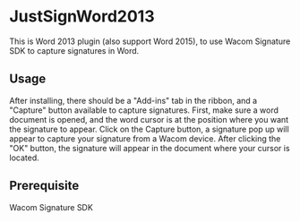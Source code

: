 # JustSignWord2013

This is Word 2013 plugin (also support Word 2015), to use Wacom Signature SDK to capture signatures in Word.

## Usage

After installing, there should be a "Add-ins" tab in the ribbon, and a "Capture" button available to capture signatures.
First, make sure a word document is opened, and the word cursor is at the position where you want the signature to appear. Click on the Capture button,  a signature pop up will appear to capture your signature from a Wacom device. After clicking the "OK" button, the signature will appear in the document where your cursor is located.

## Prerequisite
Wacom Signature SDK
